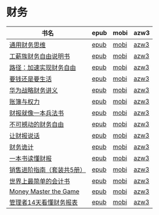 # 财务

| 书名 | epub | mobi | azw3 |
| --- | --- | --- | --- |
| [通用财务思维](http://ct.dalanmei.com/f/31084289-771240363-6194c1) | [epub](http://ct.dalanmei.com/f/31084289-771240363-6194c1) | [mobi](http://ct.dalanmei.com/f/31084289-771228369-9992ca) | [azw3](http://ct.dalanmei.com/f/31084289-771232414-d1e114) |
| [工薪族财务自由说明书](http://ct.dalanmei.com/f/31084289-771240453-166d6a) | [epub](http://ct.dalanmei.com/f/31084289-771240453-166d6a) | [mobi](http://ct.dalanmei.com/f/31084289-771228462-1fbca1) | [azw3](http://ct.dalanmei.com/f/31084289-771232457-9e8c4d) |
| [路径：加速实现财务自由](http://ct.dalanmei.com/f/31084289-771240939-2c0c90) | [epub](http://ct.dalanmei.com/f/31084289-771240939-2c0c90) | [mobi](http://ct.dalanmei.com/f/31084289-771229325-67f146) | [azw3](http://ct.dalanmei.com/f/31084289-771232967-3ac6c2) |
| [要钱还是要生活](http://ct.dalanmei.com/f/31084289-570291782-005b92) | [epub](http://ct.dalanmei.com/f/31084289-570291782-005b92) | [mobi](http://ct.dalanmei.com/f/31084289-570171319-f3ff3a) | [azw3](http://ct.dalanmei.com/f/31084289-570360512-2e0dc1) |
| [华为战略财务讲义](http://ct.dalanmei.com/f/31084289-570354252-1ef543) | [epub](http://ct.dalanmei.com/f/31084289-570354252-1ef543) | [mobi](http://ct.dalanmei.com/f/31084289-570134511-09ec26) | [azw3](http://ct.dalanmei.com/f/31084289-571402091-2f357e) |
| [账簿与权力](http://ct.dalanmei.com/f/31084289-572017342-e2d050) | [epub](http://ct.dalanmei.com/f/31084289-572017342-e2d050) | [mobi](http://ct.dalanmei.com/f/31084289-571732237-8180dc) | [azw3](http://ct.dalanmei.com/f/31084289-572083514-e8f997) |
| [财报就像一本兵法书](http://ct.dalanmei.com/f/31084289-572084371-6ef78a) | [epub](http://ct.dalanmei.com/f/31084289-572084371-6ef78a) | [mobi](http://ct.dalanmei.com/f/31084289-571729071-eade69) | [azw3](http://ct.dalanmei.com/f/31084289-572112241-f152ce) |
| [不可撼动的财务自由](http://ct.dalanmei.com/f/31084289-572112562-f66eba) | [epub](http://ct.dalanmei.com/f/31084289-572112562-f66eba) | [mobi](http://ct.dalanmei.com/f/31084289-571723503-b05aec) | [azw3](http://ct.dalanmei.com/f/31084289-572116610-a25231) |
| [让财报说话](http://ct.dalanmei.com/f/31084289-572115080-40cc25) | [epub](http://ct.dalanmei.com/f/31084289-572115080-40cc25) | [mobi](http://ct.dalanmei.com/f/31084289-571709745-24cedb) | [azw3](http://ct.dalanmei.com/f/31084289-572136139-de7c21) |
| [财务诡计](http://ct.dalanmei.com/f/31084289-571732741-6de941) | [epub](http://ct.dalanmei.com/f/31084289-571732741-6de941) | [mobi](http://ct.dalanmei.com/f/31084289-571616187-518fc5) | [azw3](http://ct.dalanmei.com/f/31084289-571912611-b8ae12) |
| [一本书读懂财报](http://ct.dalanmei.com/f/31084289-571774733-1fa6ea) | [epub](http://ct.dalanmei.com/f/31084289-571774733-1fa6ea) | [mobi](http://ct.dalanmei.com/f/31084289-571497487-e90564) | [azw3](http://ct.dalanmei.com/f/31084289-571919204-0f9335) |
| [销售进阶指南（套装共5册）](http://ct.dalanmei.com/f/31084289-572121015-e3fd71) | [epub](http://ct.dalanmei.com/f/31084289-572121015-e3fd71) | [mobi](http://ct.dalanmei.com/f/31084289-571596253-2aea48) | [azw3](http://ct.dalanmei.com/f/31084289-571977762-0686b5) |
| [世界上最简单的会计书](http://ct.dalanmei.com/f/31084289-572131111-4bf2c8) | [epub](http://ct.dalanmei.com/f/31084289-572131111-4bf2c8) | [mobi](http://ct.dalanmei.com/f/31084289-571593645-cd7fa2) | [azw3](http://ct.dalanmei.com/f/31084289-571986729-7e9426) |
| [Money Master the Game](http://ct.dalanmei.com/f/31084289-571805297-0921ec) | [epub](http://ct.dalanmei.com/f/31084289-571805297-0921ec) | [mobi](http://ct.dalanmei.com/f/31084289-571537049-3263b4) | [azw3](http://ct.dalanmei.com/f/31084289-571991470-1f095c) |
| [管理者14天看懂财务报表](http://ct.dalanmei.com/f/31084289-571916320-46de14) | [epub](http://ct.dalanmei.com/f/31084289-571916320-46de14) | [mobi](http://ct.dalanmei.com/f/31084289-571557753-37f4e8) | [azw3](http://ct.dalanmei.com/f/31084289-572074755-f6a9aa) |
